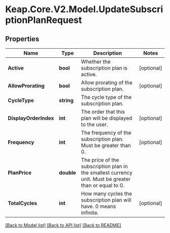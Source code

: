 # Keap.Core.V2.Model.UpdateSubscriptionPlanRequest

## Properties

Name | Type | Description | Notes
------------ | ------------- | ------------- | -------------
**Active** | **bool** | Whether the subscription plan is active. | [optional] 
**AllowProrating** | **bool** | Allow prorating of the subscription plan. | [optional] 
**CycleType** | **string** | The cycle type of the subscription plan. | 
**DisplayOrderIndex** | **int** | The order that this plan will be displayed to the user. | [optional] 
**Frequency** | **int** | The frequency of the subscription plan. Must be greater than 0. | [optional] 
**PlanPrice** | **double** | The price of the subscription plan in the smallest currency unit. Must be greater than or equal to 0. | 
**TotalCycles** | **int** | How many cycles the subscription plan will have. 0 means infinite. | [optional] 

[[Back to Model list]](../README.md#documentation-for-models) [[Back to API list]](../README.md#documentation-for-api-endpoints) [[Back to README]](../README.md)

